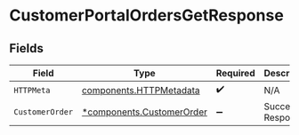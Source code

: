 # CustomerPortalOrdersGetResponse


## Fields

| Field                                                                 | Type                                                                  | Required                                                              | Description                                                           |
| --------------------------------------------------------------------- | --------------------------------------------------------------------- | --------------------------------------------------------------------- | --------------------------------------------------------------------- |
| `HTTPMeta`                                                            | [components.HTTPMetadata](../../models/components/httpmetadata.md)    | :heavy_check_mark:                                                    | N/A                                                                   |
| `CustomerOrder`                                                       | [*components.CustomerOrder](../../models/components/customerorder.md) | :heavy_minus_sign:                                                    | Successful Response                                                   |